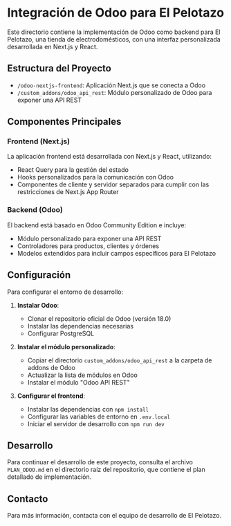 # Integración de Odoo para El Pelotazo

Este directorio contiene la implementación de Odoo como backend para El Pelotazo, una tienda de electrodomésticos, con una interfaz personalizada desarrollada en Next.js y React.

## Estructura del Proyecto

- `/odoo-nextjs-frontend`: Aplicación Next.js que se conecta a Odoo
- `/custom_addons/odoo_api_rest`: Módulo personalizado de Odoo para exponer una API REST

## Componentes Principales

### Frontend (Next.js)

La aplicación frontend está desarrollada con Next.js y React, utilizando:
- React Query para la gestión del estado
- Hooks personalizados para la comunicación con Odoo
- Componentes de cliente y servidor separados para cumplir con las restricciones de Next.js App Router

### Backend (Odoo)

El backend está basado en Odoo Community Edition e incluye:
- Módulo personalizado para exponer una API REST
- Controladores para productos, clientes y órdenes
- Modelos extendidos para incluir campos específicos para El Pelotazo

## Configuración

Para configurar el entorno de desarrollo:

1. **Instalar Odoo**:
   - Clonar el repositorio oficial de Odoo (versión 18.0)
   - Instalar las dependencias necesarias
   - Configurar PostgreSQL

2. **Instalar el módulo personalizado**:
   - Copiar el directorio `custom_addons/odoo_api_rest` a la carpeta de addons de Odoo
   - Actualizar la lista de módulos en Odoo
   - Instalar el módulo "Odoo API REST"

3. **Configurar el frontend**:
   - Instalar las dependencias con `npm install`
   - Configurar las variables de entorno en `.env.local`
   - Iniciar el servidor de desarrollo con `npm run dev`

## Desarrollo

Para continuar el desarrollo de este proyecto, consulta el archivo `PLAN_ODOO.md` en el directorio raíz del repositorio, que contiene el plan detallado de implementación.

## Contacto

Para más información, contacta con el equipo de desarrollo de El Pelotazo.
